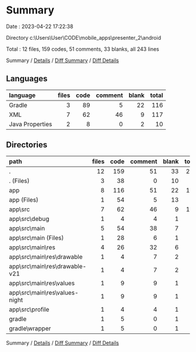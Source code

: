# Summary

Date : 2023-04-22 17:22:38

Directory c:\\Users\\User\\CODE\\mobile_apps\\presenter_2\\android

Total : 12 files,  159 codes, 51 comments, 33 blanks, all 243 lines

Summary / [Details](details.md) / [Diff Summary](diff.md) / [Diff Details](diff-details.md)

## Languages
| language | files | code | comment | blank | total |
| :--- | ---: | ---: | ---: | ---: | ---: |
| Gradle | 3 | 89 | 5 | 22 | 116 |
| XML | 7 | 62 | 46 | 9 | 117 |
| Java Properties | 2 | 8 | 0 | 2 | 10 |

## Directories
| path | files | code | comment | blank | total |
| :--- | ---: | ---: | ---: | ---: | ---: |
| . | 12 | 159 | 51 | 33 | 243 |
| . (Files) | 3 | 38 | 0 | 10 | 48 |
| app | 8 | 116 | 51 | 22 | 189 |
| app (Files) | 1 | 54 | 5 | 13 | 72 |
| app\\src | 7 | 62 | 46 | 9 | 117 |
| app\\src\\debug | 1 | 4 | 4 | 1 | 9 |
| app\\src\\main | 5 | 54 | 38 | 7 | 99 |
| app\\src\\main (Files) | 1 | 28 | 6 | 1 | 35 |
| app\\src\\main\\res | 4 | 26 | 32 | 6 | 64 |
| app\\src\\main\\res\\drawable | 1 | 4 | 7 | 2 | 13 |
| app\\src\\main\\res\\drawable-v21 | 1 | 4 | 7 | 2 | 13 |
| app\\src\\main\\res\\values | 1 | 9 | 9 | 1 | 19 |
| app\\src\\main\\res\\values-night | 1 | 9 | 9 | 1 | 19 |
| app\\src\\profile | 1 | 4 | 4 | 1 | 9 |
| gradle | 1 | 5 | 0 | 1 | 6 |
| gradle\\wrapper | 1 | 5 | 0 | 1 | 6 |

Summary / [Details](details.md) / [Diff Summary](diff.md) / [Diff Details](diff-details.md)